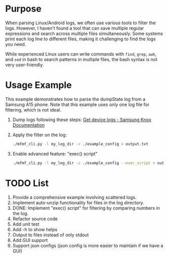 # Purpose

When parsing Linux/Android logs, we often use various tools to filter the logs. However, I haven't found a tool that can save multiple regular expressions and search across multiple files simultaneously. Some systems print each log line to different files, making it challenging to find the logs you need.

While experienced Linux users can write commands with `find`, `grep`, `awk`, and `sed` in bash to search patterns in multiple files, the bash syntax is not very user-friendly.

# Usage Example

This example demonstrates how to parse the dumpState log from a Samsung A15 phone. Note that this example uses only one log file for filtering, which is not ideal.

1. Dump logs following these steps:
   [Get device logs - Samsung Knox Documentation](https://docs.samsungknox.com/admin/knox-platform-for-enterprise/troubleshoot/get-device-logs/)

2. Apply the filter on the log:
   ```bash
   ./mfmf_cli.py -l my_log_dir -c ./example_config > output.txt
   ```

3. Enable advanced feature: "exec() script"
   ```bash
   ./mfmf_cli.py -l my_log_dir -c ./example_config --exec_script > output.txt
   ```

# TODO List

1. Provide a comprehensive example involving scattered logs.
2. Implement auto-unzip functionality for files in the log directory.
3. DONE: Implement "exec() script" for filtering by comparing numbers in the log.
4. Refactor source code
5. Add unit test
6. Add -h to show helps
7. Output to files instead of only stdout
8. Add GUI support
9. Support json configs (json config is more easier to maintain if we have a GUI)
